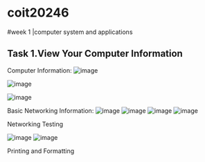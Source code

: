 # coit20246

#week 1 |computer system and applications

## Task 1.View Your Computer Information
Computer Information:
![image](https://user-images.githubusercontent.com/127261406/225180463-50129e9c-ed9e-4d27-bcac-91b3371e04e0.png)

![image](https://user-images.githubusercontent.com/127261406/225180669-9bab1bce-86b2-455f-9a68-e98ad00e0c6c.png)

![image](https://user-images.githubusercontent.com/127261406/225180916-f75d22d8-d670-44c6-b288-018edec8776a.png)

Basic Networking Information:
![image](https://user-images.githubusercontent.com/127261406/225181132-837b18c6-a3ad-4115-afd1-9d8714094080.png)
![image](https://user-images.githubusercontent.com/127261406/225181263-38420dc8-02a4-4288-9fff-9b0c202d6f1a.png)
![image](https://user-images.githubusercontent.com/127261406/225182135-6b7bbdd6-5653-415e-a79f-a9cff3ece426.png)
![image](https://user-images.githubusercontent.com/127261406/225182299-12d41e65-7017-42de-ac87-184e4afde527.png)

Networking Testing

![image](https://user-images.githubusercontent.com/127261406/225182509-45ba764a-c8f5-4897-8c9f-b5cd9b151125.png)
![image](https://user-images.githubusercontent.com/127261406/225182642-38261380-adea-425b-a913-32bc5e88be09.png)

Printing and Formatting
